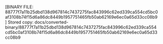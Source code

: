 [BINARY FILE: 88777f7a11b25dbd138d967814c7437275fac843996c62ed339ca554cd5bc0af3108b74f15d6a86dc8449b1957751465fb50ab62169e6ec0a65d33cc08b9]
Stored copy: docs/converted-binary/88777f7a11b25dbd138d967814c7437275fac843996c62ed339ca554cd5bc0af3108b74f15d6a86dc8449b1957751465fb50ab62169e6ec0a65d33cc08b9
